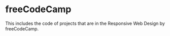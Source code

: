 # freeCodeCamp
This includes the code of projects that are in the Responsive Web Design by freeCodeCamp.

